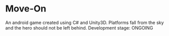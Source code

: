 # Move-On
An android game created using C# and Unity3D. Platforms fall from the sky and the hero should not be left behind. Development stage: ONGOING